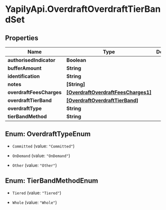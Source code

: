 # YapilyApi.OverdraftOverdraftTierBandSet

## Properties
Name | Type | Description | Notes
------------ | ------------- | ------------- | -------------
**authorisedIndicator** | **Boolean** |  | [optional] 
**bufferAmount** | **String** |  | [optional] 
**identification** | **String** |  | [optional] 
**notes** | **[String]** |  | [optional] 
**overdraftFeesCharges** | [**[OverdraftOverdraftFeesCharges1]**](OverdraftOverdraftFeesCharges1.md) |  | [optional] 
**overdraftTierBand** | [**[OverdraftOverdraftTierBand]**](OverdraftOverdraftTierBand.md) |  | [optional] 
**overdraftType** | **String** |  | [optional] 
**tierBandMethod** | **String** |  | [optional] 


<a name="OverdraftTypeEnum"></a>
## Enum: OverdraftTypeEnum


* `Committed` (value: `"Committed"`)

* `OnDemand` (value: `"OnDemand"`)

* `Other` (value: `"Other"`)




<a name="TierBandMethodEnum"></a>
## Enum: TierBandMethodEnum


* `Tiered` (value: `"Tiered"`)

* `Whole` (value: `"Whole"`)




